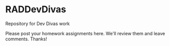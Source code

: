 # RADDevDivas
Repository for Dev Divas work

Please post your homework assignments here. We'll review them and leave comments. Thanks!

